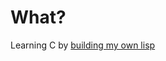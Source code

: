 # What?
Learning C by [building my own lisp](http://buildyourownlisp.com/chapter4_interactive_prompt)
